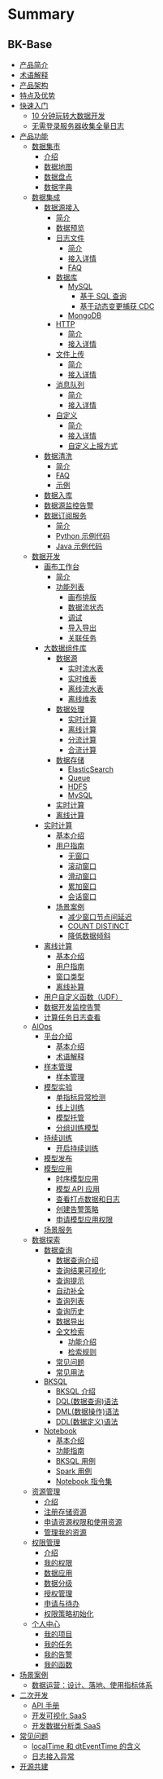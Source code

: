 # Summary

## BK-Base
* [产品简介](UserGuide/Introduction/intro.md)
* [术语解释](UserGuide/Introduction/Terms.md)
* [产品架构](UserGuide/Introduction/Architecture.md)
* [特点及优势](UserGuide/Introduction/feature.md)
* [快速入门]()
    * [10 分钟玩转大数据开发](UserGuide/quick-start/dataflow.md)
    * [无需登录服务器收集全量日志](UserGuide/quick-start/log-search.md)
* [产品功能]()
    * [数据集市]()
        * [介绍](UserGuide/user-guide/datamarket/concepts.md)
        * [数据地图](UserGuide/user-guide/datamarket/data-map/concepts.md)
        * [数据盘点](UserGuide/user-guide/datamarket/data-inventory/concepts.md)
        * [数据字典](UserGuide/user-guide/datamarket/data-dictionary/concepts.md)  
    * [数据集成]()
        * [数据源接入]()
            * [简介](UserGuide/user-guide/datahub/data-access/concepts.md)
            * [数据预览](UserGuide/user-guide/datahub/data-access/data-preview.md)
            * [日志文件]()
                * [简介](UserGuide/user-guide/datahub/data-access/log/concepts.md)
                * [接入详情](UserGuide/user-guide/datahub/data-access/log/detail.md)
                * [FAQ](UserGuide/user-guide/datahub/data-access/log/FAQ.md)
            * [数据库]()
                * [MySQL]()
                    * [基于 SQL 查询](UserGuide/user-guide/datahub/data-access/database/mysql/concepts.md)
                    * [基于动态变更捕获 CDC](UserGuide/user-guide/datahub/data-access/database/mysql/cdc.md)
                * [MongoDB](UserGuide/user-guide/datahub/data-access/database/mongodb/mongodb.md)
            * [HTTP]()
                * [简介](UserGuide/user-guide/datahub/data-access/http/concepts.md)
                * [接入详情](UserGuide/user-guide/datahub/data-access/http/detail.md)
            * [文件上传]()
                * [简介](UserGuide/user-guide/datahub/data-access/file-upload/concepts.md)
                * [接入详情](UserGuide/user-guide/datahub/data-access/file-upload/detail.md)
            * [消息队列]()
                * [简介](UserGuide/user-guide/datahub/data-access/queue/concepts.md)
                * [接入详情](UserGuide/user-guide/datahub/data-access/queue/detail.md)
            * [自定义]()
                * [简介](UserGuide/user-guide/datahub/data-access/custom/concepts.md)
                * [接入详情](UserGuide/user-guide/datahub/data-access/custom/detail.md)
                * [自定义上报方式](UserGuide/user-guide/datahub/data-access/custom/gsecmdline.md)
        * [数据清洗]()
            * [简介](UserGuide/user-guide/datahub/data-clean/detail.md)
            * [FAQ](UserGuide/user-guide/datahub/data-clean/FAQ.md)
            * [示例](UserGuide/user-guide/datahub/data-clean/example.md)
        * [数据入库](UserGuide/user-guide/datahub/data-shipper.md)
        * [数据源监控告警](UserGuide/user-guide/datahub/monitor.md)
        * [数据订阅服务]()
            * [简介](UserGuide/user-guide/datahub/subscription/concepts.md)
            * [Python 示例代码](UserGuide/user-guide/datahub/subscription/python.md)
            * [Java 示例代码](UserGuide/user-guide/datahub/subscription/java.md)
    * [数据开发]()
        * [画布工作台]()
            * [简介](UserGuide/user-guide/dataflow/ide/concepts.md)
            * [功能列表]()
                * [画布排版](UserGuide/user-guide/dataflow/ide/ide-tools/redraw.md)
                * [数据流状态](UserGuide/user-guide/dataflow/ide/ide-tools/monitor.md)
                * [调试](UserGuide/user-guide/dataflow/ide/ide-tools/debug.md)
                * [导入导出](UserGuide/user-guide/dataflow/ide/ide-tools/import-export.md)
                * [关联任务](UserGuide/user-guide/dataflow/ide/ide-tools/list-related-result-table.md)
        * [大数据组件库]()
            * [数据源]()
                * [实时流水表](UserGuide/user-guide/dataflow/components/source/stream-source.md)
                * [实时维表](UserGuide/user-guide/dataflow/components/source/stream-dim.md)
                * [离线流水表](UserGuide/user-guide/dataflow/components/source/batch-source.md)
                * [离线维表](UserGuide/user-guide/dataflow/components/source/batch-dim.md)
            * [数据处理]()
                * [实时计算](UserGuide/user-guide/dataflow/components/processing/stream.md)
                * [离线计算](UserGuide/user-guide/dataflow/components/processing/batch.md)
                * [分流计算](UserGuide/user-guide/dataflow/components/processing/split.md)
                * [合流计算](UserGuide/user-guide/dataflow/components/processing/merge.md) 
            * [数据存储]()
                * [ElasticSearch](UserGuide/user-guide/dataflow/components/storage/elasticsearch.md) 
                * [Queue](UserGuide/user-guide/dataflow/components/storage/queue.md) 
                * [HDFS](UserGuide/user-guide/dataflow/components/storage/hdfs.md) 
                * [MySQL](UserGuide/user-guide/dataflow/components/storage/mysql.md) 
            * [实时计算](UserGuide/user-guide/dataflow/bksql-function/stream-processing.md)
            * [离线计算](UserGuide/user-guide/dataflow/bksql-function/batch-processing.md)
        * [实时计算]()
            * [基本介绍](UserGuide/user-guide/dataflow/stream-processing/concepts.md)
            * [用户指南]()
                * [无窗口](UserGuide/user-guide/dataflow/stream-processing/stream-guide/none-window.md)
                * [滚动窗口](UserGuide/user-guide/dataflow/stream-processing/stream-guide/tumbling-window.md)
                * [滑动窗口](UserGuide/user-guide/dataflow/stream-processing/stream-guide/sliding-window.md)
                * [累加窗口](UserGuide/user-guide/dataflow/stream-processing/stream-guide/accumulate-window.md)
                * [会话窗口](UserGuide/user-guide/dataflow/stream-processing/stream-guide/session-window.md)
            * [场景案例]()
                * [减少窗口节点间延迟](UserGuide/user-guide/dataflow/stream-processing/scenes/decline-delay-across-window.md)
                * [COUNT DISTINCT](UserGuide/user-guide/dataflow/stream-processing/scenes/sql-count-distinct.md) 
                * [降低数据倾斜](UserGuide/user-guide/dataflow/stream-processing/scenes/data-skew.md) 
        * [离线计算]()
            * [基本介绍](UserGuide/user-guide/dataflow/batch-processing/concepts.md)
            * [用户指南](UserGuide/user-guide/dataflow/batch-processing/detail.md)
            * [窗口类型](UserGuide/user-guide/dataflow/batch-processing/data_window.md)
            * [离线补算](UserGuide/user-guide/dataflow/batch-processing/rerun.md)
        * [用户自定义函数（UDF）](UserGuide/user-guide/dataflow/udf.md)
        * [数据开发监控告警](UserGuide/user-guide/dataflow/monitor.md)
        * [计算任务日志查看](UserGuide/user-guide/dataflow/tasklog.md)
    * [AIOps]()
        * [平台介绍]() 
            * [基本介绍](UserGuide/user-guide/aiops/intro/overview.md) 
            * [术语解释](UserGuide/user-guide/aiops/intro/terminology.md) 
        * [样本管理]()
            * [样本管理](UserGuide/user-guide/aiops/dataset.md)
        * [模型实验]()
            * [单指标异常检测](UserGuide/user-guide/aiops/process-model.md)
            * [线上训练](UserGuide/user-guide/aiops/online_training.md)
            * [模型托管](UserGuide/user-guide/aiops/model_hosting.md)
            * [分组训练模型](UserGuide/user-guide/aiops/experiment/partition_model.md)
        * [持续训练]()
            * [开启持续训练](UserGuide/user-guide/aiops/continuous_training/enable_ct.md)
        * [模型发布](UserGuide/user-guide/aiops/release.md)
        * [模型应用]()
            * [时序模型应用](UserGuide/user-guide/aiops/serving/serving.md)
            * [模型 API 应用](UserGuide/user-guide/aiops/serving/api_serving.md)
            * [查看打点数据和日志](UserGuide/user-guide/aiops/serving/metric_log.md)
            * [创建告警策略](UserGuide/user-guide/aiops/serving/monitor.md)
            * [申请模型应用权限](UserGuide/user-guide/aiops/serving/apply_permission.md)
        * [场景服务](UserGuide/user-guide/aiops/scene_service/scene_service.md)                   
    * [数据探索]()   
        * [数据查询]()
            * [数据查询介绍](UserGuide/user-guide/datalab/dataquery/overview.md)
            * [查询结果可视化](UserGuide/user-guide/datalab/dataquery/query_result_visual.md)
            * [查询提示](UserGuide/user-guide/datalab/dataquery/codecheck.md)
            * [自动补全](UserGuide/user-guide/datalab/dataquery/autocomplete.md)
            * [查询列表](UserGuide/user-guide/datalab/dataquery/favorites.md)
            * [查询历史](UserGuide/user-guide/datalab/dataquery/history.md)  
            * [数据导出](UserGuide/user-guide/datalab/dataquery/dataexport.md)
            * [全文检索]()
                * [功能介绍](UserGuide/user-guide/datalab/queryengine/es-query/concepts.md)
                * [检索规则](UserGuide/user-guide/datalab/queryengine/es-query/full-text-retrieval.md)
            * [常见问题](UserGuide/user-guide/datalab/queryengine/sql-query/FAQ.md)          
            * [常见用法](UserGuide/user-guide/datalab/dataquery/case.md)         
        * [BKSQL]()
            * [BKSQL 介绍](UserGuide/user-guide/datalab/bksql/concepts.md)
            * [DQL(数据查询)语法](UserGuide/user-guide/datalab/bksql/dql.md)
            * [DML(数据操作)语法](UserGuide/user-guide/datalab/bksql/dml.md)
            * [DDL(数据定义)语法](UserGuide/user-guide/datalab/bksql/ddl.md)
        * [Notebook]()
            * [基本介绍](UserGuide/user-guide/datalab/notebook/concepts.md)
            * [功能指南](UserGuide/user-guide/datalab/notebook/feature-guide.md)
            * [BKSQL 用例](UserGuide/user-guide/datalab/notebook/bksql.md)
            * [Spark 用例](UserGuide/user-guide/datalab/notebook/spark.md)
            * [Notebook 指令集](UserGuide/user-guide/datalab/notebook/command.md)
    * [资源管理]()
        * [介绍](UserGuide/user-guide/resource-management/readme.md)
        * [注册存储资源](UserGuide/user-guide/resource-management/addStorage.md)
        * [申请资源权限和使用资源](UserGuide/user-guide/resource-management/useResource.md)
        * [管理我的资源](UserGuide/user-guide/resource-management/manageResource.md)
    * [权限管理]()
        * [介绍](UserGuide/user-guide/auth-management/intro.md)
        * [我的权限](UserGuide/user-guide/auth-management/permission.md)
        * [数据应用](UserGuide/user-guide/auth-management/data.md)
        * [数据分级](UserGuide/user-guide/auth-management/sensitivity.md)
        * [授权管理](UserGuide/user-guide/auth-management/token.md)
        * [申请与待办](UserGuide/user-guide/auth-management/todo-list.md)
        * [权限策略初始化](UserGuide/user-guide/auth-management/system.md)
    * [个人中心]()
        * [我的项目](UserGuide/user-guide/user-center/projects.md)
        * [我的任务](UserGuide/user-guide/user-center/tasks.md)
        * [我的告警](UserGuide/user-guide/user-center/monitor.md)
        * [我的函数](UserGuide/user-guide/user-center/udf.md)
* [场景案例]()
    * [数据运营：设计、落地、使用指标体系](UserGuide/scenes/dataops.md)
* [二次开发]()
    * [API 手册](UserGuide/developer/api.md)
    * [开发可视化 SaaS](UserGuide/developer/develope_visualization.md)
    * [开发数据分析类 SaaS](UserGuide/developer/develope_data_analysis.md)
* [常见问题]()
    * [localTime 和 dtEventTime 的含义](UserGuide/faq/localtime.md)
    * [日志接入异常](UserGuide/faq/data-access-log.md)
* [开源共建](../GithubContributorGuide.md)


